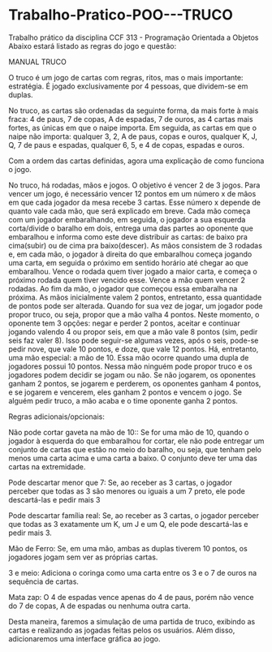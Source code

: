 # Trabalho-Pratico-POO---TRUCO
Trabalho prático da disciplina CCF 313 - Programação Orientada a Objetos
Abaixo estará listado as regras do jogo e questão: 

MANUAL TRUCO

O truco é um jogo de cartas com regras, ritos, mas o mais importante: estratégia. É jogado exclusivamente por 4 pessoas, que dividem-se em duplas. 

No truco, as cartas são ordenadas da seguinte forma, da mais forte à mais fraca: 4 de paus, 7 de copas, A de espadas, 7 de ouros, as 4 cartas mais fortes, as únicas em que o naipe importa. Em seguida, as cartas em que o naipe não importa: qualquer 3, 2, A de paus, copas e ouros, qualquer K, J, Q, 7 de paus e espadas, qualquer 6, 5, e 4 de copas, espadas e ouros. 

Com a ordem das cartas definidas, agora uma explicação de como funciona o jogo.

No truco, há rodadas, mãos e jogos. O objetivo é vencer 2 de 3 jogos. Para vencer um jogo, é necessário vencer 12 pontos em um número x de mãos em que cada jogador da mesa recebe 3 cartas. Esse número x depende de quanto vale cada mão, que será explicado em breve. Cada mão começa com um jogador embaralhando, em seguida, o jogador a sua esquerda corta/divide o baralho em dois, entrega uma das partes ao oponente que embaralhou e informa como este deve distribuir as cartas: de baixo pra cima(subir) ou de cima pra baixo(descer). As mãos consistem de 3 rodadas e, em cada mão, o jogador à direita do que embaralhou começa jogando uma carta, em seguida o próximo em sentido horário até chegar ao que embaralhou. Vence o rodada quem tiver jogado a maior carta, e começa o próximo rodada quem tiver vencido esse. Vence a mão quem vencer 2 rodadas. Ao fim da mão, o jogador que começou essa embaralha na próxima. As mãos inicialmente valem 2 pontos, entretanto, essa quantidade de pontos pode ser alterada. Quando for sua vez de jogar, um jogador pode propor truco, ou seja, propor que a mão valha 4 pontos. Neste momento, o oponente tem 3 opções: negar e perder 2 pontos, aceitar e continuar jogando valendo 4 ou propor seis, em que a mão vale 8 pontos (sim, pedir seis faz valer 8). Isso pode seguir-se algumas vezes, após o seis, pode-se pedir nove, que vale 10 pontos, e doze, que vale 12 pontos. Há, entretanto, uma mão especial: a mão de 10. Essa mão ocorre quando uma dupla de jogadores possui 10 pontos. Nessa mão ninguém pode propor truco e os jogadores podem decidir se jogam ou não. Se não jogarem, os oponentes ganham 2 pontos, se jogarem e perderem, os oponentes ganham 4 pontos, e se jogarem e vencerem, eles ganham 2 pontos e vencem o jogo. Se alguém pedir truco, a mão acaba e o time oponente ganha 2 pontos. 

Regras adicionais/opcionais:

Não pode cortar gaveta na mão de 10:: Se for uma mão de 10, quando o jogador à esquerda do que embaralhou for cortar, ele não pode entregar um conjunto de cartas que estão no meio do baralho, ou seja, que tenham pelo menos uma carta acima e uma carta a baixo. O conjunto deve ter uma das cartas na extremidade.

Pode descartar menor que 7: Se, ao receber as 3 cartas, o jogador perceber que todas as 3 são menores ou iguais a um 7 preto, ele pode descartá-las e pedir mais 3

Pode descartar família real: Se, ao receber as 3 cartas, o jogador perceber que todas as 3 exatamente um K, um J e um Q, ele pode descartá-las e pedir mais 3.

Mão de Ferro: Se, em uma mão, ambas as duplas tiverem 10 pontos, os jogadores jogam sem ver as próprias cartas. 

3 e meio: Adiciona o coringa como uma carta entre os 3 e o 7 de ouros na sequência de cartas. 

Mata zap: O 4 de espadas vence apenas do 4 de paus, porém não vence do 7 de copas, A de espadas ou nenhuma outra carta.

Desta maneira, faremos a simulação de uma partida de truco, exibindo as cartas e realizando as jogadas feitas pelos os usuários. Além disso, adicionaremos uma interface gráfica ao jogo.

